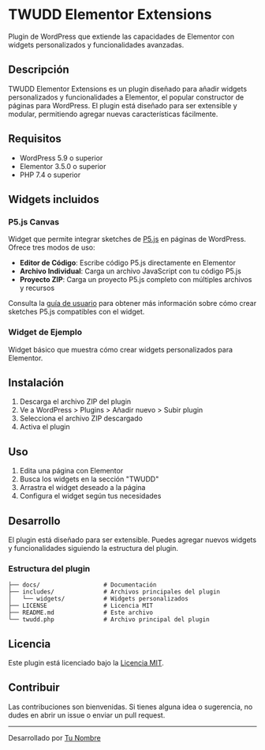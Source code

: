 # TWUDD Elementor Extensions

Plugin de WordPress que extiende las capacidades de Elementor con widgets personalizados y funcionalidades avanzadas.

## Descripción

TWUDD Elementor Extensions es un plugin diseñado para añadir widgets personalizados y funcionalidades a Elementor, el popular constructor de páginas para WordPress. El plugin está diseñado para ser extensible y modular, permitiendo agregar nuevas características fácilmente.

## Requisitos

- WordPress 5.9 o superior
- Elementor 3.5.0 o superior
- PHP 7.4 o superior

## Widgets incluidos

### P5.js Canvas

Widget que permite integrar sketches de [P5.js](https://p5js.org/) en páginas de WordPress. Ofrece tres modos de uso:

- **Editor de Código**: Escribe código P5.js directamente en Elementor
- **Archivo Individual**: Carga un archivo JavaScript con tu código P5.js
- **Proyecto ZIP**: Carga un proyecto P5.js completo con múltiples archivos y recursos

Consulta la [guía de usuario](docs/guia-p5js.md) para obtener más información sobre cómo crear sketches P5.js compatibles con el widget.

### Widget de Ejemplo

Widget básico que muestra cómo crear widgets personalizados para Elementor.

## Instalación

1. Descarga el archivo ZIP del plugin
2. Ve a WordPress > Plugins > Añadir nuevo > Subir plugin
3. Selecciona el archivo ZIP descargado
4. Activa el plugin

## Uso

1. Edita una página con Elementor
2. Busca los widgets en la sección "TWUDD"
3. Arrastra el widget deseado a la página
4. Configura el widget según tus necesidades

## Desarrollo

El plugin está diseñado para ser extensible. Puedes agregar nuevos widgets y funcionalidades siguiendo la estructura del plugin.

### Estructura del plugin

```
├── docs/                  # Documentación
├── includes/              # Archivos principales del plugin
│   └── widgets/           # Widgets personalizados
├── LICENSE                # Licencia MIT
├── README.md              # Este archivo
└── twudd.php              # Archivo principal del plugin
```

## Licencia

Este plugin está licenciado bajo la [Licencia MIT](LICENSE).

## Contribuir

Las contribuciones son bienvenidas. Si tienes alguna idea o sugerencia, no dudes en abrir un issue o enviar un pull request.

---

Desarrollado por [Tu Nombre](https://tu-sitio-web.com)
